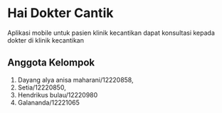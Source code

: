 # Hai Dokter Cantik
Aplikasi mobile untuk pasien klinik kecantikan dapat konsultasi kepada dokter di klinik kecantikan 

## Anggota Kelompok

1. Dayang alya anisa maharani/12220858, 
2. Setia/12220850,  
3. Hendrikus bulau/12220980
4. Galananda/12221065
